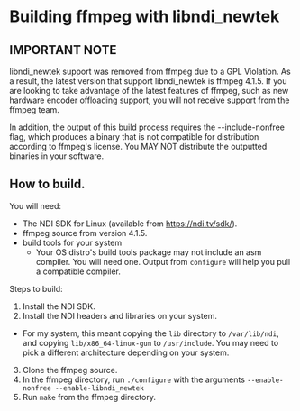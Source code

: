 # Building ffmpeg with libndi_newtek

## IMPORTANT NOTE
libndi_newtek support was removed from ffmpeg due to a GPL Violation. As a result, the latest version that support libndi_newtek is ffmpeg 4.1.5. 
If you are looking to take advantage of the latest features of ffmpeg, such as new hardware encoder offloading support, you will not receive
support from the ffmpeg team. 

In addition, the output of this build process requires the --include-nonfree flag, which produces a binary that is not compatible for distribution 
according to ffmpeg's license. You MAY NOT distribute the outputted binaries in your software. 

## How to build.

You will need:
* The NDI SDK for Linux (available from https://ndi.tv/sdk/).
* ffmpeg source from version 4.1.5. 
* build tools for your system
  * Your OS distro's build tools package may not include an asm compiler. You will need one. Output from `configure` will help you pull a compatible compiler. 

Steps to build:
1. Install the NDI SDK.
2. Install the NDI headers and libraries on your system.
  * For my system, this meant copying the `lib` directory to `/var/lib/ndi`, and copying `lib/x86_64-linux-gun` to `/usr/include`. You may need to pick a different architecture depending on your system.
3. Clone the ffmpeg source.
4. In the ffmpeg directory, run `./configure` with the arguments `--enable-nonfree --enable-libndi_newtek`
5. Run `make` from the ffmpeg directory. 

